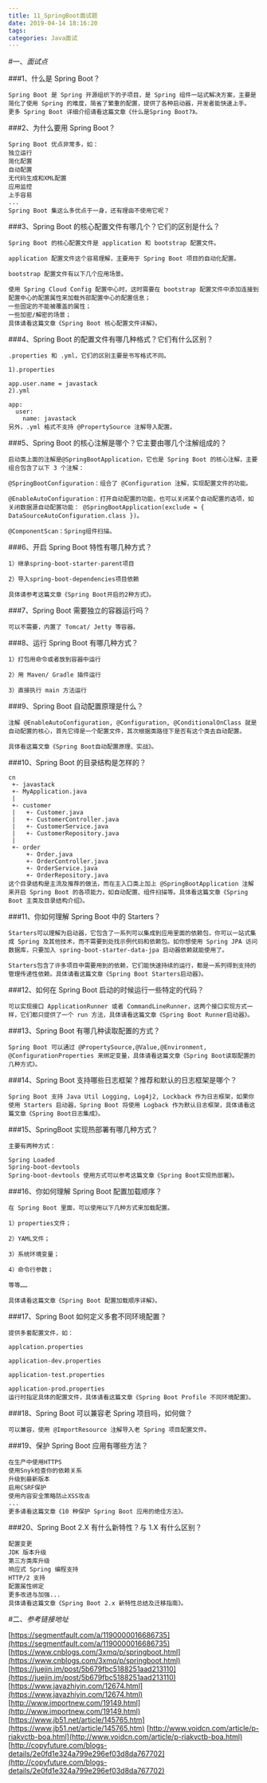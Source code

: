 ```yaml
---
title: 11_SpringBoot面试题
date: 2019-04-14 18:16:20
tags:
categories: Java面试
---
```

#一、*面试点*

###1、什么是 Spring Boot？

	Spring Boot 是 Spring 开源组织下的子项目，是 Spring 组件一站式解决方案，主要是简化了使用 Spring 的难度，简省了繁重的配置，提供了各种启动器，开发者能快速上手。
	更多 Spring Boot 详细介绍请看这篇文章《什么是Spring Boot?》。

###2、为什么要用 Spring Boot？

	Spring Boot 优点非常多，如：
	独立运行
	简化配置
	自动配置
	无代码生成和XML配置
	应用监控
	上手容易
	...
	Spring Boot 集这么多优点于一身，还有理由不使用它呢？

###3、Spring Boot 的核心配置文件有哪几个？它们的区别是什么？

	Spring Boot 的核心配置文件是 application 和 bootstrap 配置文件。
	
	application 配置文件这个容易理解，主要用于 Spring Boot 项目的自动化配置。
	
	bootstrap 配置文件有以下几个应用场景。
	
	使用 Spring Cloud Config 配置中心时，这时需要在 bootstrap 配置文件中添加连接到配置中心的配置属性来加载外部配置中心的配置信息；
	一些固定的不能被覆盖的属性；
	一些加密/解密的场景；
	具体请看这篇文章《Spring Boot 核心配置文件详解》。

###4、Spring Boot 的配置文件有哪几种格式？它们有什么区别？

	.properties 和 .yml，它们的区别主要是书写格式不同。
	
	1).properties
	
	app.user.name = javastack
	2).yml
	
	app:
	  user:
	    name: javastack
	另外，.yml 格式不支持 @PropertySource 注解导入配置。

###5、Spring Boot 的核心注解是哪个？它主要由哪几个注解组成的？

	启动类上面的注解是@SpringBootApplication，它也是 Spring Boot 的核心注解，主要组合包含了以下 3 个注解：
	
	@SpringBootConfiguration：组合了 @Configuration 注解，实现配置文件的功能。
	
	@EnableAutoConfiguration：打开自动配置的功能，也可以关闭某个自动配置的选项，如关闭数据源自动配置功能： @SpringBootApplication(exclude = { DataSourceAutoConfiguration.class })。
	
	@ComponentScan：Spring组件扫描。

###6、开启 Spring Boot 特性有哪几种方式？

	1）继承spring-boot-starter-parent项目
	
	2）导入spring-boot-dependencies项目依赖
	
	具体请参考这篇文章《Spring Boot开启的2种方式》。

###7、Spring Boot 需要独立的容器运行吗？

	可以不需要，内置了 Tomcat/ Jetty 等容器。

###8、运行 Spring Boot 有哪几种方式？

	1）打包用命令或者放到容器中运行
	
	2）用 Maven/ Gradle 插件运行
	
	3）直接执行 main 方法运行

###9、Spring Boot 自动配置原理是什么？

	注解 @EnableAutoConfiguration, @Configuration, @ConditionalOnClass 就是自动配置的核心，首先它得是一个配置文件，其次根据类路径下是否有这个类去自动配置。
	
	具体看这篇文章《Spring Boot自动配置原理、实战》。

###10、Spring Boot 的目录结构是怎样的？

	cn
	 +- javastack
     +- MyApplication.java
     |
     +- customer
     |   +- Customer.java
     |   +- CustomerController.java
     |   +- CustomerService.java
     |   +- CustomerRepository.java
     |
     +- order
         +- Order.java
         +- OrderController.java
         +- OrderService.java
         +- OrderRepository.java
	这个目录结构是主流及推荐的做法，而在主入口类上加上 @SpringBootApplication 注解来开启 Spring Boot 的各项能力，如自动配置、组件扫描等。具体看这篇文章《Spring Boot 主类及目录结构介绍》。

###11、你如何理解 Spring Boot 中的 Starters？

	Starters可以理解为启动器，它包含了一系列可以集成到应用里面的依赖包，你可以一站式集成 Spring 及其他技术，而不需要到处找示例代码和依赖包。如你想使用 Spring JPA 访问数据库，只要加入 spring-boot-starter-data-jpa 启动器依赖就能使用了。
	
	Starters包含了许多项目中需要用到的依赖，它们能快速持续的运行，都是一系列得到支持的管理传递性依赖。具体请看这篇文章《Spring Boot Starters启动器》。

###12、如何在 Spring Boot 启动的时候运行一些特定的代码？

	可以实现接口 ApplicationRunner 或者 CommandLineRunner，这两个接口实现方式一样，它们都只提供了一个 run 方法，具体请看这篇文章《Spring Boot Runner启动器》。

###13、Spring Boot 有哪几种读取配置的方式？

	Spring Boot 可以通过 @PropertySource,@Value,@Environment, @ConfigurationProperties 来绑定变量，具体请看这篇文章《Spring Boot读取配置的几种方式》。

###14、Spring Boot 支持哪些日志框架？推荐和默认的日志框架是哪个？

	Spring Boot 支持 Java Util Logging, Log4j2, Lockback 作为日志框架，如果你使用 Starters 启动器，Spring Boot 将使用 Logback 作为默认日志框架，具体请看这篇文章《Spring Boot日志集成》。

###15、SpringBoot 实现热部署有哪几种方式？

	主要有两种方式：
	
	Spring Loaded
	Spring-boot-devtools
	Spring-boot-devtools 使用方式可以参考这篇文章《Spring Boot实现热部署》。

###16、你如何理解 Spring Boot 配置加载顺序？

	在 Spring Boot 里面，可以使用以下几种方式来加载配置。
	
	1）properties文件；
	
	2）YAML文件；
	
	3）系统环境变量；
	
	4）命令行参数；
	
	等等……
	
	具体请看这篇文章《Spring Boot 配置加载顺序详解》。

###17、Spring Boot 如何定义多套不同环境配置？

	提供多套配置文件，如：
	
	applcation.properties
	
	application-dev.properties
	
	application-test.properties
	
	application-prod.properties
	运行时指定具体的配置文件，具体请看这篇文章《Spring Boot Profile 不同环境配置》。

###18、Spring Boot 可以兼容老 Spring 项目吗，如何做？

	可以兼容，使用 @ImportResource 注解导入老 Spring 项目配置文件。

###19、保护 Spring Boot 应用有哪些方法？

	在生产中使用HTTPS
	使用Snyk检查你的依赖关系
	升级到最新版本
	启用CSRF保护
	使用内容安全策略防止XSS攻击
	...
	更多请看这篇文章《10 种保护 Spring Boot 应用的绝佳方法》。

###20、Spring Boot 2.X 有什么新特性？与 1.X 有什么区别？

	配置变更
	JDK 版本升级
	第三方类库升级
	响应式 Spring 编程支持
	HTTP/2 支持
	配置属性绑定
	更多改进与加强...
	具体请看这篇文章《Spring Boot 2.x 新特性总结及迁移指南》。
#二、*参考链接地址*


[https://segmentfault.com/a/1190000016686735](https://segmentfault.com/a/1190000016686735)
[https://www.cnblogs.com/3xmq/p/springboot.html](https://www.cnblogs.com/3xmq/p/springboot.html)
[https://juejin.im/post/5b679fbc5188251aad213110](https://juejin.im/post/5b679fbc5188251aad213110)
[https://www.javazhiyin.com/12674.html](https://www.javazhiyin.com/12674.html)
[http://www.importnew.com/19149.html](http://www.importnew.com/19149.html)
[https://www.jb51.net/article/145765.htm](https://www.jb51.net/article/145765.htm)
[http://www.voidcn.com/article/p-riakvctb-boa.html](http://www.voidcn.com/article/p-riakvctb-boa.html)
[http://copyfuture.com/blogs-details/2e0fd1e324a799e296ef03d8da767702](http://copyfuture.com/blogs-details/2e0fd1e324a799e296ef03d8da767702)